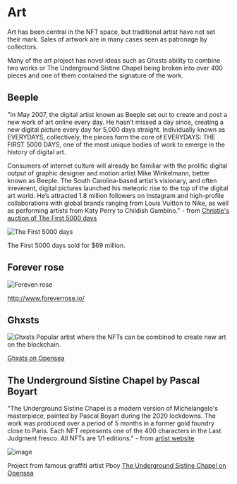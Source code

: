 # Art

Art has been central in the NFT space, but traditional artist have not set their mark. 
Sales of artwork are in many cases seen as patronage by collectors. 

Many of the art project has novel ideas such as Ghxsts ability to combine two works or The Underground Sistine Chapel being broken into over 400 pieces and one of them contained the signature of the work. 

## Beeple
"In May 2007, the digital artist known as Beeple set out to create and post a new work of art online every day. He hasn’t missed a day since, creating a new digital picture every day for 5,000 days straight. Individually known as EVERYDAYS, collectively, the pieces form the core of EVERYDAYS: THE FIRST 5000 DAYS, one of the most unique bodies of work to emerge in the history of digital art.

Consumers of internet culture will already be familiar with the prolific digital output of graphic designer and motion artist Mike Winkelmann, better known as Beeple. The South Carolina-based artist’s visionary, and often irreverent, digital pictures launched his meteoric rise to the top of the digital art world. He’s attracted 1.8 million followers on Instagram and high-profile collaborations with global brands ranging from Louis Vuitton to Nike, as well as performing artists from Katy Perry to Childish Gambino." - from [Christie's auction of The First 5000 days](https://onlineonly.christies.com/s/beeple-first-5000-days/beeple-b-1981-1/112924)

![The First 5000 days](https://user-images.githubusercontent.com/1133607/120357855-2bfaaa00-c306-11eb-893b-70ce0aaa89ff.png)

The First 5000 days sold for $69 million.

## Forever rose
![Foreven rose](https://user-images.githubusercontent.com/1133607/120358079-6b28fb00-c306-11eb-9c3c-61169eac9374.png)

http://www.foreverrose.io/

## Ghxsts
![Ghxsts](https://user-images.githubusercontent.com/1133607/120358378-b5aa7780-c306-11eb-9019-e3fcdeeb15c7.png)
Popular artist where the NFTs can be combined to create new art on the blockchain.

[Ghxsts on Opensea](https://opensea.io/collection/ghxsts)

## The Underground Sistine Chapel by Pascal Boyart
"The Underground Sistine Chapel is a modern version of Michelangelo's masterpiece, painted by Pascal Boyart during the 2020 lockdowns. The work was produced over a period of 5 months in a former gold foundry close to Paris. Each NFT represents one of the 400 characters in the Last Judgment fresco. All NFTs are 1/1 editions." - from [artist website](https://en.pboy-art.com/the-underground-sistine-chapel-nfts)

![image](https://user-images.githubusercontent.com/1133607/120358973-6dd82000-c307-11eb-9e00-45e697201305.png)


Project from famous graffiti artist Pboy
[The Underground Sistine Chapel on Opensea](https://opensea.io/collection/the-underground-sistine-chapel-by-pboy)
